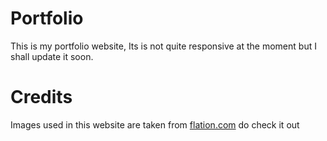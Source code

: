 # Portfolio
This is my portfolio website, Its is not quite responsive at the moment but I shall update it soon.

# Credits
Images used in this website are taken from [flation.com](https://www.flaticon.com) do check it out
